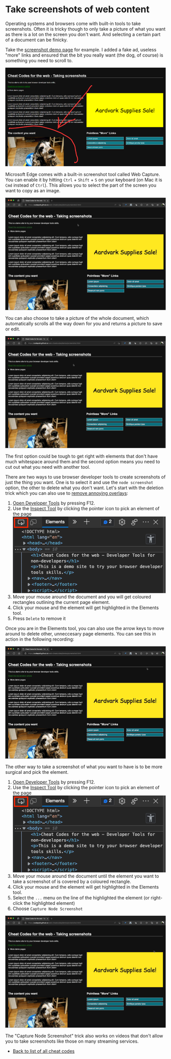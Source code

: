 # Take screenshots of web content

Operating systems and browsers come with built-in tools to take screenshots. Often it is tricky though to only take a picture of what you want as there is a lot on the screen you don't want. And selecting a certain part of a document can be finicky.

Take the [screenshot demo page](https://codepo8.github.io/web-cheatcodes/demos/screenshot.html) for example. I added a fake ad, useless "more" links and ensured that the bit you really want (the dog, of course) is something you need to scroll to.

![Screenshot of the demo page](screencasts/screenshot-demo.png)

Microsoft Edge comes with a built-in screenshot tool called Web Capture. You can enable it by hitting `Ctrl` + `Shift` + `S` on your keyboard (on Mac it is `Cmd` instead of `Ctrl`). This allows you to select the part of the screen you want to copy as an image.

![Selecting a part of the document using the  Web Capture tool](screencasts/screenshot-select-section.gif)

You can also choose to take a picture of the whole document, which automatically scrolls all the way down for you and returns a picture to save or edit.

![Automatically selecting the whole document with the  Web Capture tool](screencasts/web-capture-full-page.gif)

The first option could be tough to get right with elements that don't have much whitespace around them and the second option means you need to cut out what you need with another tool.

There are two ways to use browser developer tools to create screenshots of just the thing you want. One is to select it and use the `node screenshot` option, the other to delete what you don't want. Let's start with the deletion trick which you can also use to [remove annoying overlays](overlays.md):

1. [Open Developer Tools](https://docs.microsoft.com/microsoft-edge/devtools-guide-chromium/overview#open-devtools) by pressing F12.
1. Use the [Inspect Tool](https://docs.microsoft.com/microsoft-edge/devtools-guide-chromium/css/inspect) by clicking the pointer icon to pick an element of the page
    ![The Inspect tool button](screencasts/pointer.png)
1. Move your mouse around the document and you will get coloured rectangles outlining the current page element.
1. Click your mouse and the element will get highlighted in the Elements tool.
1. Press `Delete` to remove it

Once you are in the Elements tool, you can also use the arrow keys to move around to delete other, unneccesary page elements. You can see this in action in the following recording:

![Deleting things you don't want to have in your screenshot using the Inspect and elements tool](screencasts/screenshot-delete-nodes.gif)

The other way to take a screenshot of what you want to have is to be more surgical and pick the element.

1. [Open Developer Tools](https://docs.microsoft.com/microsoft-edge/devtools-guide-chromium/overview#open-devtools) by pressing F12.
1. Use the [Inspect Tool](https://docs.microsoft.com/microsoft-edge/devtools-guide-chromium/css/inspect) by clicking the pointer icon to pick an element of the page
    ![The Inspect tool button](screencasts/pointer.png)
1. Move your mouse around the document until the element you want to take a screenshot of is covered by a coloured rectangle.
1. Click your mouse and the element will get highlighted in the Elements tool.
1. Select the `...` menu on the line of the highlighted the element (or right-click the highlighted element)
1. Choose `Capture Node Screenshot`

![Selecting an element using the inspector tool and taking a node screenshot](screencasts/screenshot-pick-node.gif)

The "Capture Node Screenshot" trick also works on videos that don't allow you to take screenshots like those on many streaming services.

* [Back to list of all cheat codes](README.md)
